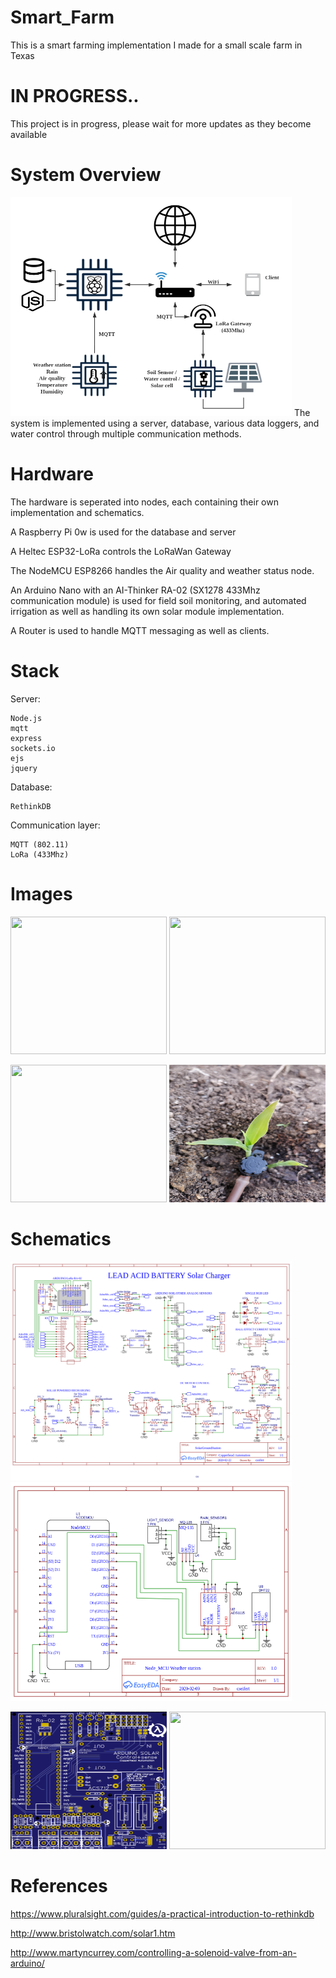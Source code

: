 # Smart_Farm
This is a smart farming implementation I made for a small scale farm in Texas

# IN PROGRESS..
  This project is in progress, please wait for more updates as they become available
# System Overview
<img src ="https://github.com/caleb221/Smart_Farm/blob/master/img/pcc_smartFarm.png" height="350" width="450">
The system is implemented using a server, database, various data loggers, and water control through multiple communication methods. 

# Hardware
  The hardware is seperated into nodes, each containing their own implementation and schematics.
  
  
  A Raspberry Pi 0w is used for the database and server<br>
  
  A Heltec ESP32-LoRa controls the LoRaWan Gateway<br>
  
  The NodeMCU ESP8266 handles the Air quality and weather status node.<br>
  
  An Arduino Nano with an AI-Thinker RA-02 (SX1278 433Mhz communication module) is used for field soil monitoring, and automated irrigation as well as handling its own solar module implementation.<br>
  
  A Router is used to handle MQTT messaging as well as clients.<br>
  
 # Stack
 
 
 Server:
 
    Node.js
    mqtt
    express
    sockets.io
    ejs
    jquery
    
 Database:
 
    RethinkDB
 
 Communication layer:
    
    MQTT (802.11)
    LoRa (433Mhz)

# Images
 

  <img src = "https://github.com/caleb221/Smart_Farm/blob/master/img/breakGnd.jpg" 
    height = "220" width = "250">
    <img src = "https://github.com/caleb221/Smart_Farm/blob/master/img/rows1.jpg"
     height = "220" width = "250">
     
   <img src = "https://github.com/caleb221/Smart_Farm/blob/master/img/irrigationHalf.jpg"
   height = "220" width = "250"> 
      <img src = "https://github.com/caleb221/Smart_Farm/blob/master/img/bbCorn1.jpg" 
      height = "220" width = "250">




# Schematics

<img src ="https://github.com/caleb221/Smart_Farm/blob/master/img/Schematic_arduinoSolarController1_Sheet_1_20200305051545.png" height="350" width="450">


<img src ="https://github.com/caleb221/Smart_Farm/blob/master/img/Schematic_NodeAirSensor_Sheet_1_20200219034421.png" height="350" width="450">

<img src = "https://github.com/caleb221/Smart_Farm/blob/master/img/PCB_design.png" 
  height = "220" width = "250">
  <img src = "https://github.com/caleb221/Smart_Farm/blob/master/img/pcbReal1.jpg" 
  height = "220" width = "250">


# References

https://www.pluralsight.com/guides/a-practical-introduction-to-rethinkdb


http://www.bristolwatch.com/solar1.htm


http://www.martyncurrey.com/controlling-a-solenoid-valve-from-an-arduino/


